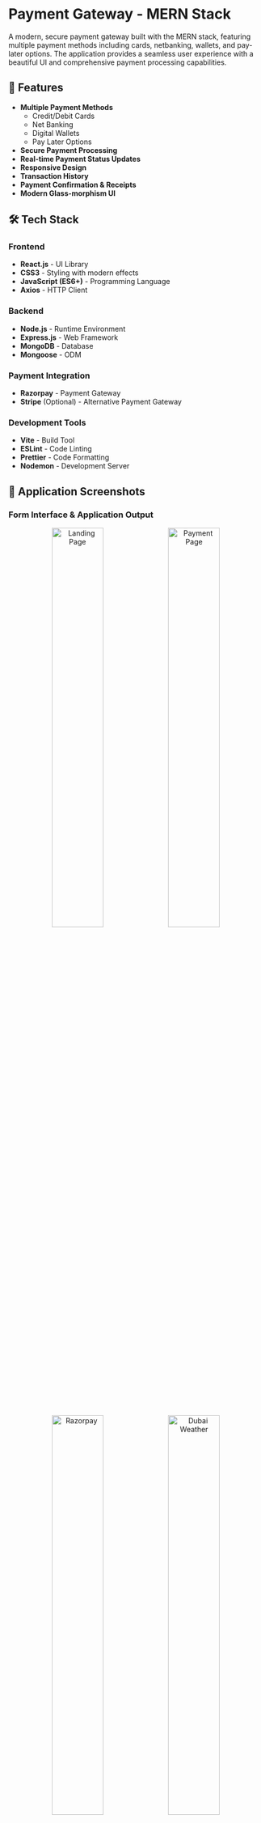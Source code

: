 # Payment Gateway - MERN Stack

A modern, secure payment gateway built with the MERN stack, featuring multiple payment methods including cards, netbanking, wallets, and pay-later options. The application provides a seamless user experience with a beautiful UI and comprehensive payment processing capabilities.

## 🚀 Features

- **Multiple Payment Methods**
  - Credit/Debit Cards
  - Net Banking
  - Digital Wallets
  - Pay Later Options
- **Secure Payment Processing**
- **Real-time Payment Status Updates**
- **Responsive Design**
- **Transaction History**
- **Payment Confirmation & Receipts**
- **Modern Glass-morphism UI**

## 🛠️ Tech Stack

### Frontend
- **React.js** - UI Library
- **CSS3** - Styling with modern effects
- **JavaScript (ES6+)** - Programming Language
- **Axios** - HTTP Client

### Backend
- **Node.js** - Runtime Environment
- **Express.js** - Web Framework
- **MongoDB** - Database
- **Mongoose** - ODM

### Payment Integration
- **Razorpay** - Payment Gateway
- **Stripe** (Optional) - Alternative Payment Gateway

### Development Tools
- **Vite** - Build Tool
- **ESLint** - Code Linting
- **Prettier** - Code Formatting
- **Nodemon** - Development Server

## 📸 Application Screenshots

### Form Interface & Application Output
<div align="center">
  <img src="landingpage.png" alt="Landing Page" width="45%" />
  <img src="payment.png" alt="Payment Page" width="45%" />
</div>
<div align="center">
  <img src="razorpay.png" alt="Razorpay" width="45%" />
  <img src="success.png" alt="Dubai Weather" width="45%" />
</div>

## 🚀 Quick Start

### Prerequisites

Make sure you have the following installed:
- **Node.js** (v18 or higher)
- **npm** or **yarn**
- **MongoDB** (local or Atlas)
- **Razorpay Account** (for payment processing)

### Installation

1. **Clone the repository**

2. **Install dependencies**
```bash
# Install root dependencies
npm install

# Install client dependencies
cd client
npm install

# Install server dependencies
cd ../server
npm install
```

3. **Environment Setup**

Create `.env` files in both client and server directories:

**Server `.env`:**
```env
# Database
MONGODB_URL

# Server Configuration
PORT=5000
NODE_ENV=development

# JWT Secret
JWT_SECRET=your-super-secret-jwt-key

# Razorpay Configuration
RAZORPAY_KEY_ID=your_razorpay_key_id
RAZORPAY_KEY_SECRET=your_razorpay_key_secret

# CORS
CLIENT_URL=http://localhost:5173

# Email Configuration (Optional)
EMAIL_USER=your-email@gmail.com
EMAIL_PASS=your-app-password
```

**Client `.env`:**
```env
VITE_API_URL=http://localhost:5000/api
VITE_RAZORPAY_KEY_ID=your_razorpay_key_id
```

4. **Start the application**

Option 1 - Start both servers concurrently (from root directory):
```bash
npm run dev
```

Option 2 - Start servers separately:
```bash
# Terminal 1 - Start backend server
cd server
npm run dev

# Terminal 2 - Start frontend server
cd client
npm run dev
```

The application will be available at:
- **Frontend:** http://localhost:5173
- **Backend:** http://localhost:5000

## 🔧 Configuration

### Payment Gateway Setup

1. **Create Razorpay Account**
   - Sign up at [Razorpay Dashboard](https://dashboard.razorpay.com/)
   - Get your API keys from the dashboard
   - Add keys to your environment variables

2. **Database Setup**
   - Install MongoDB locally or use MongoDB Atlas
   - Update the connection string in your `.env` file

### Environment Variables

| Variable | Description | Required |
|----------|-------------|----------|
| `MONGODB_URI` | MongoDB connection string | Yes |
| `PORT` | Server port number | No (default: 5000) |
| `JWT_SECRET` | Secret key for JWT tokens | Yes |
| `RAZORPAY_KEY_ID` | Razorpay API Key ID | Yes |
| `RAZORPAY_KEY_SECRET` | Razorpay API Key Secret | Yes |
| `CLIENT_URL` | Frontend URL for CORS | Yes |

## 📚 API Documentation

### Payment Routes

#### Create Payment Order
```http
POST /api/payments/create-order
Content-Type: application/json

{
  "amount": 100,
  "currency": "INR",
  "receipt": "order_123"
}
```

#### Verify Payment
```http
POST /api/payments/verify
Content-Type: application/json

{
  "razorpay_order_id": "order_xyz",
  "razorpay_payment_id": "pay_abc",
  "razorpay_signature": "signature_123"
}
```

#### Get Payment Status
```http
GET /api/payments/status/:paymentId
```

### Transaction Routes

#### Get All Transactions
```http
GET /api/transactions
```

#### Get Transaction by ID
```http
GET /api/transactions/:id
```


### Styling Features

- Modern glass-morphism design
- Responsive layout
- Smooth animations and transitions
- Professional color scheme
- Mobile-optimized interface

## 🔒 Security Features

- **Input Validation** - Server-side validation for all inputs
- **CORS Protection** - Configured for specific origins
- **Environment Variables** - Sensitive data protection
- **Payment Verification** - Webhook signature verification
- **HTTPS Ready** - SSL/TLS support for production

## 🚀 Deployment

### Frontend (Vercel/Netlify)

1. **Build the client**
```bash
cd client
npm run build
```

2. **Deploy to Vercel**
```bash
npm install -g vercel
vercel --prod
```

### Backend (Railway/Heroku)

1. **Prepare for deployment**
```bash
cd server
npm install --production
```

2. **Deploy to Railway**
- Connect your GitHub repository
- Set environment variables
- Deploy automatically

### Environment Setup for Production

Update your environment variables for production:
- Use production MongoDB URI
- Set `NODE_ENV=production`
- Update `CLIENT_URL` to your production frontend URL
- Use production Razorpay keys

## 🧪 Testing

### Run Tests
```bash
# Backend tests
cd express-new
npm test

# Frontend tests
cd vite-new
npm test
```

### Test Payment Flow

1. Use Razorpay test cards:
   - **Success:** 4111 1111 1111 1111
   - **Failure:** 4000 0000 0000 0002

## 📈 Performance Optimization

- **Code Splitting** - React lazy loading
- **Image Optimization** - Compressed assets
- **API Caching** - Redis integration (optional)
- **Database Indexing** - Optimized queries
- **Minification** - Production builds

## 🤝 Contributing

1. Fork the repository
2. Create your feature branch (`git checkout -b feature/amazing-feature`)
3. Commit your changes (`git commit -m 'Add some amazing feature'`)
4. Push to the branch (`git push origin feature/amazing-feature`)
5. Open a Pull Request



## 👥 Authors

- **SHASHIVADHAN CHEEPIRI** - *Initial work* - [Shashivadhan1911](https://github.com/Shashivadhan1911)

## 🙏 Acknowledgments

- Razorpay for payment processing
- React team for the amazing library
- MongoDB for the database solution
- All contributors and testers





---

**Happy Coding! 🎉**
